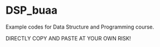 # DSP_buaa

Example codes for Data Structure and Programming course.

DIRECTLY COPY AND PASTE AT YOUR OWN RISK!
